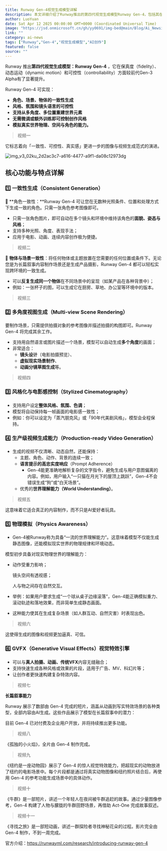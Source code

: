 ```yaml
---
title: Runway Gen-4视觉生成模型详解
description: 本文详细介绍了Runway推出的第四代视觉生成模型Runway Gen-4，包括其在保真度、动态运动和可控性方面的显著提升，以及角色一致性生成、风格可控等核心功能。
author: LuoYuan
date: Sat Apr 12 2025 00:00:00 GMT+0000 (Coordinated Universal Time)
image: "https://jsd.onmicrosoft.cn/gh/yy0691/img-bed@main/Blog/Ai_Newsimg_v3_02ku_2d2ac3c7-a616-4477-a9f1-da08c12973dg.jpg"
link: ""
category: ai-news
tags: ["Runway","Gen-4","视觉生成模型","AI创作"]
featured: false
source: ""
---
```


Runway 推出**第四代视觉生成模型：Runway Gen-4** ，它在保真度（fidelity）、动态运动（dynamic motion）和可控性（controllability）方面较前代Gen-3 Alpha有了显著提升。

Runway Gen-4 可实现：

- **角色、场景、物体的一致性生成**
- **风格、氛围和镜头语言的可控性**
- **支持从多角度、多位置重建世界元素**
- **无需微调或额外训练即可控制创作风格**
- **模拟真实世界物理、空间与角色的能力。**

> 视频一

它标志着向「一致性、可控性、真实感」更进一步的图像与视频生成范式的演进。

![img_v3_02ku_2d2ac3c7-a616-4477-a9f1-da08c12973dg](https://jsd.onmicrosoft.cn/gh/yy0691/img-bed@main/Blog/Ai_Newsimg_v3_02ku_2d2ac3c7-a616-4477-a9f1-da08c12973dg.jpg)

## **核心功能与特点详解**

### **1️⃣ 一致性生成（Consistent Generation）**

📌 **角色一致性：**Runway Gen-4 可让您在无数种光照条件、位置和处理方式下生成一致的角色。只需一张角色参考图像即可。

- 只需一张角色图片，即可自动在多个镜头和环境中维持该角色的**面貌、姿态与风格**；
- 支持多种光照、角度、表现手法；
- 应用于电影、动画、连续内容创作极为便捷。

> 视频二

📌 **物体与场景一致性**：将任何物体或主题放置在您需要的任何位置或条件下。无论您是为长篇叙事内容制作场景还是生成产品摄影，Runway Gen-4 都可以轻松实现跨环境的一致生成。

- 可以**反复生成同一个物体**在不同场景中的呈现（如某产品在各种背景中）；
- 例如：一张杯子的图，可以生成它在厨房、草地、办公室等环境中的版本。

> 视频三 

### **2️⃣ 多角度视图生成（Multi-view Scene Rendering）**

要制作场景，只需提供拍摄对象的参考图像并描述拍摄的构图即可。Runway Gen-4 将完成其余工作。

- 支持用自然语言或图片描述一个场景，模型可以自动生成**多个角度**的画面；
- 非常适合：
  - **镜头设计**（电影拍摄预览）、
  - **虚拟现实场景制作**、
  - **动画分镜草图生成**等。

> 视频四

### **3️⃣ 风格化与电影感控制（Stylized Cinematography）**

- 支持用户设定**整体风格、氛围、色调**；
- 模型将自动保持每一帧画面的电影感一致性；
- 例如：你可以设定为「蒸汽朋克风」或「90年代美剧风格」，模型会全程保持。



### **4️⃣ 生产级视频生成能力（Production-ready Video Generation）**

- 生成的视频不仅清晰、动态自然，还能保持：
  - 主题、角色、动作、背景的连续一致；
  - **语言提示的高忠实度响应**（Prompt Adherence）
    - Gen-4能更准确地解析复杂的文字指令，避免生成与用户意图偏离的内容。例如，用户输入“一只猫在月光下的屋顶上跳跃”，Gen-4不会错误生成“狗”或“白天场景”。
  - 优秀的**世界理解能力（World Understanding）**。

> 视频五

这意味着它适合真正的内容制作，而不只是AI爱好者玩具。

### **5️⃣ 物理模拟（Physics Awareness）**

- Gen-4被Runway称为具备“一流的世界理解能力”。这意味着模型不仅能生成静态图像，还能模拟现实世界的物理规律和环境动态。



模型初步具备对现实物理世界的理解能力：

- 动作受重力影响；

  镜头空间有透视感；

  人与物之间存在自然交互。

- 举例：如果用户要求生成“一个球从桌子边缘滚落”，Gen-4能正确模拟重力、滚动轨迹和落地效果，而非简单生成静态画面。

- 这种能力使其在生成复杂场景（如人群互动、自然灾害）时表现出色。

> 视频六

这使得生成的图像和视频更加逼真、可信。

### **6️⃣ GVFX（Generative Visual Effects）视觉特效引擎**

- 可以与**真人拍摄、动画、传统VFX**内容无缝融合；
- 支持快速生成各种风格或效果的片段，适用于广告、MV、科幻片等；
- 让创作者更快速构建复杂特效内容。

> 视频七

**长篇叙事能力**

Runway 展示了数部由 Gen-4 完成的短片，涵盖从动画到写实特效场景的各种类型，全部内容由AI生成。这些作品展示了模型在长篇叙事中的潜力：

目前 Gen-4 已对付费及企业用户开放，并将持续推出更多功能。

> 视频八

《孤独的小火焰》，全片由 Gen-4 制作完成。

> 视频九

《纽约是一座动物园》展示了 Gen-4 的惊人视觉特效能力，把超现实的动物放进了纽约的电影场景中。每个片段都是通过将真实动物图像和纽约照片结合后，再使用 Gen-4 的参考功能生成场景中的具体动作。

> 视频十

《牛群》是一部短片，讲述一个年轻人在夜间被牛群追赶的故事。通过少量图像参考，Gen-4 构建了人物与朦胧的牛群田野场景，再借助 Act-One 完成故事叙述。

> 视频十一

《寻找之旅》是一部短动画，讲述一群探险者寻找神秘花朵的过程。影片完全由 Gen-4 制作，不到一周完成。

官方介绍：https://runwayml.com/research/introducing-runway-gen-4